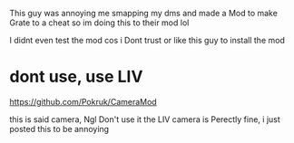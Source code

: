 This guy was annoying me smapping my dms and made a Mod to make Grate to a cheat so im doing this to their mod lol

I didnt even test the mod cos i Dont trust or like this guy to install the mod

# dont use, use LIV
https://github.com/Pokruk/CameraMod

this is said camera, Ngl Don't use it the LIV camera is Perectly fine, i just posted this to be annoying

